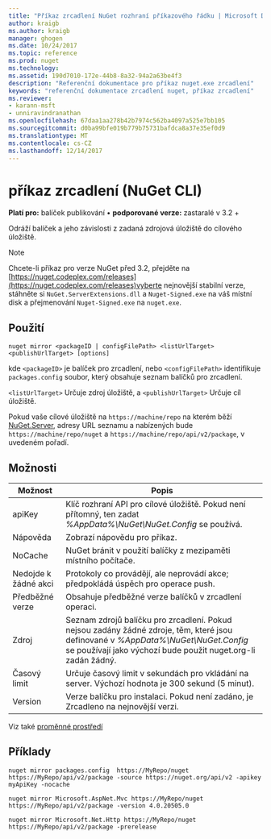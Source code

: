 ```yaml
---
title: "Příkaz zrcadlení NuGet rozhraní příkazového řádku | Microsoft Docs"
author: kraigb
ms.author: kraigb
manager: ghogen
ms.date: 10/24/2017
ms.topic: reference
ms.prod: nuget
ms.technology: 
ms.assetid: 190d7010-172e-44b8-8a32-94a2a63be4f3
description: "Referenční dokumentace pro příkaz nuget.exe zrcadlení"
keywords: "referenční dokumentace zrcadlení nuget, příkaz zrcadlení"
ms.reviewer:
- karann-msft
- unniravindranathan
ms.openlocfilehash: 67daa1aa278b42b7974c562ba4097a525e7bb105
ms.sourcegitcommit: d0ba99bfe019b779b75731bafdca8a37e35ef0d9
ms.translationtype: MT
ms.contentlocale: cs-CZ
ms.lasthandoff: 12/14/2017
---
```

# <a name="mirror-command-nuget-cli"></a>příkaz zrcadlení (NuGet CLI)

**Platí pro:** balíček publikování &bullet; **podporované verze:** zastaralé v 3.2 +

Odráží balíček a jeho závislosti z zadaná zdrojová úložiště do cílového úložiště.

> [!NOTE]
> Chcete-li příkaz pro verze NuGet před 3.2, přejděte na [https://nuget.codeplex.com/releases](https://nuget.codeplex.com/releases)vyberte nejnovější stabilní verze, stáhněte si `NuGet.ServerExtensions.dll` a `Nuget-Signed.exe` na váš místní disk a přejmenování `Nuget-Signed.exe` na `nuget.exe`.

## <a name="usage"></a>Použití

```
nuget mirror <packageID | configFilePath> <listUrlTarget> <publishUrlTarget> [options]
```

kde `<packageID>` je balíček pro zrcadlení, nebo `<configFilePath>` identifikuje `packages.config` soubor, který obsahuje seznam balíčků pro zrcadlení.

`<listUrlTarget>` Určuje zdroj úložiště, a `<publishUrlTarget>` Určuje cíl úložiště.

Pokud vaše cílové úložiště na `https://machine/repo` na kterém běží [NuGet.Server](../hosting-packages/NuGet-Server.md), adresy URL seznamu a nabízených bude `https://machine/repo/nuget` a `https://machine/repo/api/v2/package`, v uvedeném pořadí.

## <a name="options"></a>Možnosti

| Možnost | Popis |
| --- | --- |
| apiKey | Klíč rozhraní API pro cílové úložiště. Pokud není přítomný, ten zadat *%AppData%\NuGet\NuGet.Config* se používá. |
| Nápověda | Zobrazí nápovědu pro příkaz. |
| NoCache | NuGet bránit v použití balíčky z mezipaměti místního počítače. |
| Nedojde k žádné akci | Protokoly co provádějí, ale neprovádí akce; předpokládá úspěch pro operace push. |
| Předběžné verze | Obsahuje předběžné verze balíčků v zrcadlení operaci. |
| Zdroj | Seznam zdrojů balíčku pro zrcadlení. Pokud nejsou zadány žádné zdroje, těm, které jsou definované v *%AppData%\NuGet\NuGet.Config* se používají jako výchozí bude použit nuget.org-li zadán žádný. |
| Časový limit | Určuje časový limit v sekundách pro vkládání na server. Výchozí hodnota je 300 sekund (5 minut). |
| Version | Verze balíčku pro instalaci. Pokud není zadáno, je Zrcadleno na nejnovější verzi. |

Viz také [proměnné prostředí](cli-ref-environment-variables.md)

## <a name="examples"></a>Příklady

```
nuget mirror packages.config  https://MyRepo/nuget https://MyRepo/api/v2/package -source https://nuget.org/api/v2 -apikey myApiKey -nocache

nuget mirror Microsoft.AspNet.Mvc https://MyRepo/nuget https://MyRepo/api/v2/package -version 4.0.20505.0

nuget mirror Microsoft.Net.Http https://MyRepo/nuget https://MyRepo/api/v2/package -prerelease
```
